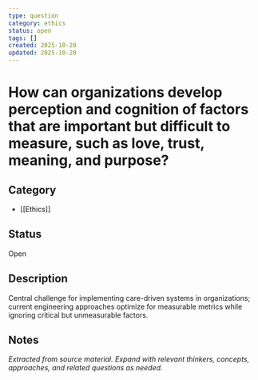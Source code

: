 ```yaml
---
type: question
category: ethics
status: open
tags: []
created: 2025-10-20
updated: 2025-10-20
---
```


# How can organizations develop perception and cognition of factors that are important but difficult to measure, such as love, trust, meaning, and purpose?

## Category

- [[Ethics]]

## Status

Open

## Description

Central challenge for implementing care-driven systems in organizations; current engineering approaches optimize for measurable metrics while ignoring critical but unmeasurable factors.

## Notes

*Extracted from source material. Expand with relevant thinkers, concepts, approaches, and related questions as needed.*
